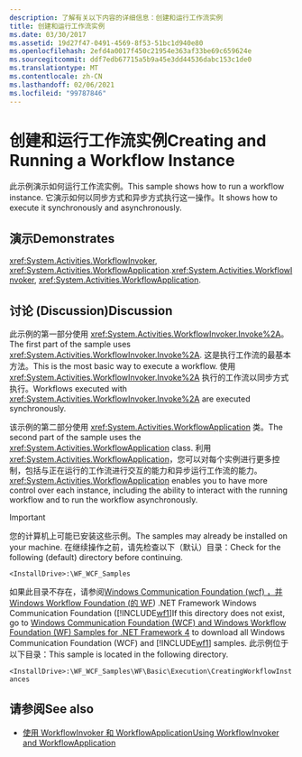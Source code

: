 ```yaml
---
description: 了解有关以下内容的详细信息：创建和运行工作流实例
title: 创建和运行工作流实例
ms.date: 03/30/2017
ms.assetid: 19d27f47-0491-4569-8f53-51bc1d940e80
ms.openlocfilehash: 2efd4a0017f450c21954e363af33be69c659624e
ms.sourcegitcommit: ddf7edb67715a5b9a45e3dd44536dabc153c1de0
ms.translationtype: MT
ms.contentlocale: zh-CN
ms.lasthandoff: 02/06/2021
ms.locfileid: "99787846"
---
```

# <a name="creating-and-running-a-workflow-instance"></a><span data-ttu-id="a6a11-103">创建和运行工作流实例</span><span class="sxs-lookup"><span data-stu-id="a6a11-103">Creating and Running a Workflow Instance</span></span>

<span data-ttu-id="a6a11-104">此示例演示如何运行工作流实例。</span><span class="sxs-lookup"><span data-stu-id="a6a11-104">This sample shows how to run a workflow instance.</span></span> <span data-ttu-id="a6a11-105">它演示如何以同步方式和异步方式执行这一操作。</span><span class="sxs-lookup"><span data-stu-id="a6a11-105">It shows how to execute it synchronously and asynchronously.</span></span>

## <a name="demonstrates"></a><span data-ttu-id="a6a11-106">演示</span><span class="sxs-lookup"><span data-stu-id="a6a11-106">Demonstrates</span></span>

<span data-ttu-id="a6a11-107"><xref:System.Activities.WorkflowInvoker>, <xref:System.Activities.WorkflowApplication>.</span><span class="sxs-lookup"><span data-stu-id="a6a11-107"><xref:System.Activities.WorkflowInvoker>, <xref:System.Activities.WorkflowApplication>.</span></span>

## <a name="discussion"></a><span data-ttu-id="a6a11-108">讨论 (Discussion)</span><span class="sxs-lookup"><span data-stu-id="a6a11-108">Discussion</span></span>

<span data-ttu-id="a6a11-109">此示例的第一部分使用 <xref:System.Activities.WorkflowInvoker.Invoke%2A>。</span><span class="sxs-lookup"><span data-stu-id="a6a11-109">The first part of the sample uses <xref:System.Activities.WorkflowInvoker.Invoke%2A>.</span></span> <span data-ttu-id="a6a11-110">这是执行工作流的最基本方法。</span><span class="sxs-lookup"><span data-stu-id="a6a11-110">This is the most basic way to execute a workflow.</span></span> <span data-ttu-id="a6a11-111">使用 <xref:System.Activities.WorkflowInvoker.Invoke%2A> 执行的工作流以同步方式执行。</span><span class="sxs-lookup"><span data-stu-id="a6a11-111">Workflows executed with <xref:System.Activities.WorkflowInvoker.Invoke%2A> are executed synchronously.</span></span>

<span data-ttu-id="a6a11-112">该示例的第二部分使用 <xref:System.Activities.WorkflowApplication> 类。</span><span class="sxs-lookup"><span data-stu-id="a6a11-112">The second part of the sample uses the <xref:System.Activities.WorkflowApplication> class.</span></span> <span data-ttu-id="a6a11-113">利用 <xref:System.Activities.WorkflowApplication>，您可以对每个实例进行更多控制，包括与正在运行的工作流进行交互的能力和异步运行工作流的能力。</span><span class="sxs-lookup"><span data-stu-id="a6a11-113"><xref:System.Activities.WorkflowApplication> enables you to have more control over each instance, including the ability to interact with the running workflow and to run the workflow asynchronously.</span></span>

> [!IMPORTANT]
> <span data-ttu-id="a6a11-114">您的计算机上可能已安装这些示例。</span><span class="sxs-lookup"><span data-stu-id="a6a11-114">The samples may already be installed on your machine.</span></span> <span data-ttu-id="a6a11-115">在继续操作之前，请先检查以下（默认）目录：</span><span class="sxs-lookup"><span data-stu-id="a6a11-115">Check for the following (default) directory before continuing.</span></span>
>
> `<InstallDrive>:\WF_WCF_Samples`
>
> <span data-ttu-id="a6a11-116">如果此目录不存在，请参阅[Windows Communication Foundation (wcf) ，并 Windows Workflow Foundation (的 WF](https://www.microsoft.com/download/details.aspx?id=21459)) .NET Framework Windows Communication Foundation ([!INCLUDE[wf1](../../../../includes/wf1-md.md)]</span><span class="sxs-lookup"><span data-stu-id="a6a11-116">If this directory does not exist, go to [Windows Communication Foundation (WCF) and Windows Workflow Foundation (WF) Samples for .NET Framework 4](https://www.microsoft.com/download/details.aspx?id=21459) to download all Windows Communication Foundation (WCF) and [!INCLUDE[wf1](../../../../includes/wf1-md.md)] samples.</span></span> <span data-ttu-id="a6a11-117">此示例位于以下目录：</span><span class="sxs-lookup"><span data-stu-id="a6a11-117">This sample is located in the following directory.</span></span>
>
> `<InstallDrive>:\WF_WCF_Samples\WF\Basic\Execution\CreatingWorkflowInstances`

## <a name="see-also"></a><span data-ttu-id="a6a11-118">请参阅</span><span class="sxs-lookup"><span data-stu-id="a6a11-118">See also</span></span>

- [<span data-ttu-id="a6a11-119">使用 WorkflowInvoker 和 WorkflowApplication</span><span class="sxs-lookup"><span data-stu-id="a6a11-119">Using WorkflowInvoker and WorkflowApplication</span></span>](../using-workflowinvoker-and-workflowapplication.md)
